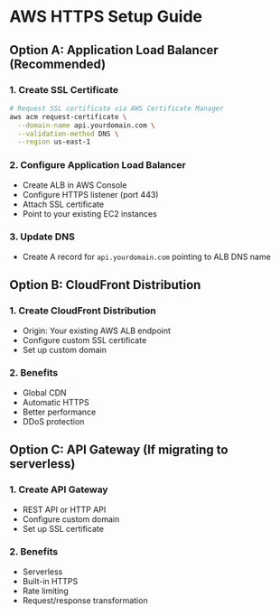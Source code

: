 # AWS HTTPS Setup Guide

## Option A: Application Load Balancer (Recommended)

### 1. Create SSL Certificate
```bash
# Request SSL certificate via AWS Certificate Manager
aws acm request-certificate \
  --domain-name api.yourdomain.com \
  --validation-method DNS \
  --region us-east-1
```

### 2. Configure Application Load Balancer
- Create ALB in AWS Console
- Configure HTTPS listener (port 443)
- Attach SSL certificate
- Point to your existing EC2 instances

### 3. Update DNS
- Create A record for `api.yourdomain.com` pointing to ALB DNS name

## Option B: CloudFront Distribution

### 1. Create CloudFront Distribution
- Origin: Your existing AWS ALB endpoint
- Configure custom SSL certificate
- Set up custom domain

### 2. Benefits
- Global CDN
- Automatic HTTPS
- Better performance
- DDoS protection

## Option C: API Gateway (If migrating to serverless)

### 1. Create API Gateway
- REST API or HTTP API
- Configure custom domain
- Set up SSL certificate

### 2. Benefits
- Serverless
- Built-in HTTPS
- Rate limiting
- Request/response transformation
